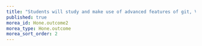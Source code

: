 ```yaml
---
title: "Students will study and make use of advanced features of git, Vim, and/or the command line"
published: true
morea_id: Hone.outcome2
morea_type: Hone.outcome
morea_sort_order: 2
---
```


